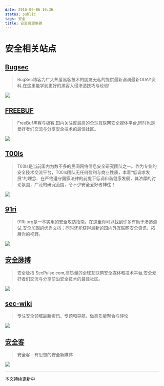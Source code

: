 ```yaml
---
date: 2016-09-06 10:36
status: public
tags: 安全
title: 安全资源集锦
---
```


# 安全相关站点

## [Bugsec](http://www.bugsec.org/)
> BugSec博客为广大热爱黑客技术的朋友无私的提供最新漏洞最新ODAY资料,在这里能学到更好的黑客入侵渗透技巧与经验!

![](~/10-38-13.jpg)

## [FREEBUF](http://www.freebuf.com/)
> FreeBuf黑客与极客,国内关注度最高的全球互联网安全媒体平台,同时也是爱好者们交流与分享安全技术的最佳社区。

![](~/10-39-12.jpg)


## [T00ls](https://www.t00ls.net/)
> T00ls是当前国内为数不多的民间网络信息安全研究团队之一。作为专业的安全技术交流平台，T00ls团队无任何盈利与商业性质，本着“低调求发展”的理念、在严格遵守国家法律的前提下低调和谐健康发展，其浓厚的讨论氛围，广泛的研究范围，令不少安全爱好者神往！

![](~/10-41-10.jpg)


## [91ri](https://www.91ri.org/)
> 91Ri.org是一本实用的安全攻防指南。在这里你可以找到许多有助于渗透测试,安全加固的优秀文档；同时还能获得最新的国内外互联网安全资讯，拓展你的视野。

![](~/10-42-11.jpg)


## [安全脉搏](https://www.secpulse.com/)
> 安全脉搏 SecPulse.com,高质量的全球互联网安全媒体和技术平台,安全爱好者们交流与分享前沿安全技术的最佳社区。

![](~/10-44-52.jpg)


## [sec-wiki](https://www.sec-wiki.com/)
> 专注安全领域最新资讯、专题和导航，做高质量聚合与评论

![](~/10-56-30.jpg)


## [安全客](http://bobao.360.cn/)
> 安全客 - 有思想的安全新媒体

![](~/16-17-48.jpg)


--------
本文持续更新中